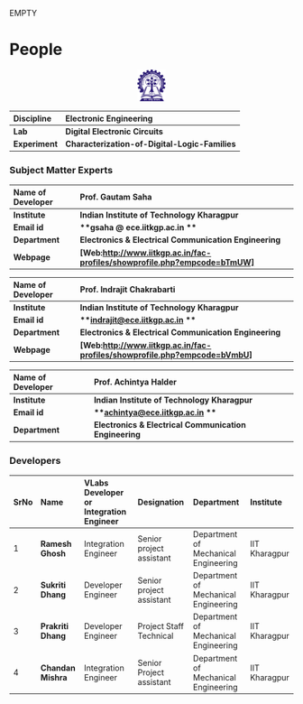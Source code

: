 EMPTY
<!-- Remove all lines above this line before making changes to the file -->
# People

<div align="center">
<img src="images/iitkgp.png" width="10%">
</div>

<b>Discipline | <b> Electronic Engineering 
:--|:--|
<b> Lab | <b> **Digital Electronic Circuits**
<b> Experiment|     <b> **Characterization-of-Digital-Logic-Families**

### Subject Matter Experts
<b>Name of Developer | <b> **Prof. Gautam Saha**
:--|:--|
<b> Institute | <b>  **Indian Institute of Technology Kharagpur**
<b> Email id|     <b>  **gsaha @ ece.iitkgp.ac.in **
<b> Department |  **Electronics & Electrical Communication Engineering**
<b>Webpage| <b> [Web:http://www.iitkgp.ac.in/fac-profiles/showprofile.php?empcode=bTmUW]

<b>Name of Developer | <b> **Prof. Indrajit Chakrabarti**
:--|:--|
<b> Institute | <b>  **Indian Institute of Technology Kharagpur**
<b> Email id|     <b>  **indrajit@ece.iitkgp.ac.in **
<b> Department |  **Electronics & Electrical Communication Engineering**
<b>Webpage| <b> [Web:http://www.iitkgp.ac.in/fac-profiles/showprofile.php?empcode=bVmbU]

<b>Name of Developer | <b> **Prof. Achintya Halder**
:--|:--|
<b> Institute | <b>  **Indian Institute of Technology Kharagpur**
<b> Email id|     <b>  **achintya@ece.iitkgp.ac.in **
<b> Department |  **Electronics & Electrical Communication Engineering**

### Developers
SrNo | Name | VLabs Developer or Integration Engineer | Designation | Department| Institute
:--|:--|:--|:--|:--|:--|
1 | **Ramesh Ghosh** |Integration Engineer | Senior project assistant | Department of Mechanical Engineering | IIT Kharagpur | 
2 | **Sukriti Dhang** | Developer Engineer | Senior project assistant | Department of Mechanical Engineering | IIT Kharagpur | 
3 | **Prakriti Dhang** |Developer Engineer  | Project Staff Technical | Department of Mechanical Engineering | IIT Kharagpur | 
4 | **Chandan Mishra** |Integration Engineer | Senior Project assistant | Department of Mechanical Engineering | IIT Kharagpur | 